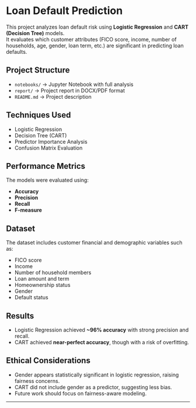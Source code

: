 # Loan Default Prediction

This project analyzes loan default risk using **Logistic Regression** and **CART (Decision Tree)** models.  
It evaluates which customer attributes (FICO score, income, number of households, age, gender, loan term, etc.) are significant in predicting loan defaults.

## Project Structure
- `notebooks/` → Jupyter Notebook with full analysis  
- `report/` → Project report in DOCX/PDF format  
- `README.md` → Project description

## Techniques Used
- Logistic Regression  
- Decision Tree (CART)  
- Predictor Importance Analysis  
- Confusion Matrix Evaluation  

## Performance Metrics
The models were evaluated using:
- **Accuracy**
- **Precision**
- **Recall**
- **F-measure**

## Dataset
The dataset includes customer financial and demographic variables such as:
- FICO score  
- Income  
- Number of household members  
- Loan amount and term  
- Homeownership status  
- Gender  
- Default status  

## Results
- Logistic Regression achieved **~96% accuracy** with strong precision and recall.  
- CART achieved **near-perfect accuracy**, though with a risk of overfitting.  

## Ethical Considerations
- Gender appears statistically significant in logistic regression, raising fairness concerns.  
- CART did not include gender as a predictor, suggesting less bias.  
- Future work should focus on fairness-aware modeling.  

---
